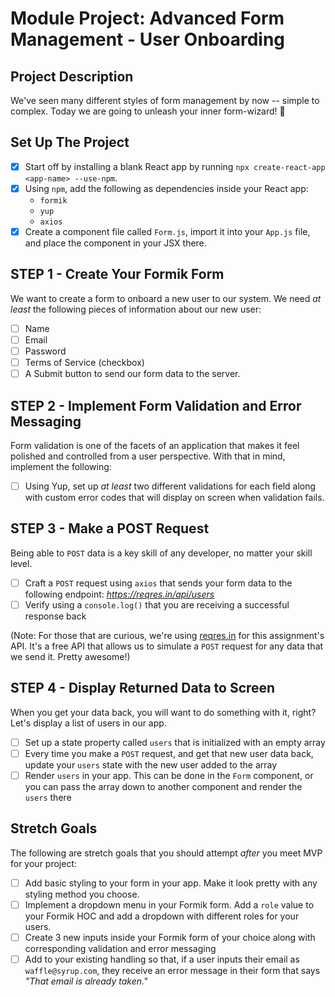 # Module Project: Advanced Form Management - User Onboarding

## Project Description

We've seen many different styles of form management by now -- simple to complex. Today we are going to unleash your inner form-wizard! 🧙

## Set Up The Project

- [x] Start off by installing a blank React app by running `npx create-react-app <app-name> --use-npm`.
- [x] Using `npm`, add the following as dependencies inside your React app:
  - `formik`
  - `yup`
  - `axios`
- [x] Create a component file called `Form.js`, import it into your `App.js` file, and place the component in your JSX there.

## STEP 1 - Create Your Formik Form

We want to create a form to onboard a new user to our system. We need _at least_ the following pieces of information about our new user:

- [ ] Name
- [ ] Email
- [ ] Password
- [ ] Terms of Service (checkbox)
- [ ] A Submit button to send our form data to the server.

## STEP 2 - Implement Form Validation and Error Messaging

Form validation is one of the facets of an application that makes it feel polished and controlled from a user perspective. With that in mind, implement the following:

- [ ] Using Yup, set up _at least_ two different validations for each field along with custom error codes that will display on screen when validation fails.

## STEP 3 - Make a POST Request

Being able to `POST` data is a key skill of any developer, no matter your skill level.

- [ ] Craft a `POST` request using `axios` that sends your form data to the following endpoint: _https://reqres.in/api/users_
- [ ] Verify using a `console.log()` that you are receiving a successful response back

(Note: For those that are curious, we're using [reqres.in](https://reqres.in/) for this assignment's API. It's a free API that allows us to simulate a `POST` request for any data that we send it. Pretty awesome!)

## STEP 4 - Display Returned Data to Screen

When you get your data back, you will want to do something with it, right? Let's display a list of users in our app.

- [ ] Set up a state property called `users` that is initialized with an empty array
- [ ] Every time you make a `POST` request, and get that new user data back, update your `users` state with the new user added to the array
- [ ] Render `users` in your app. This can be done in the `Form` component, or you can pass the array down to another component and render the `users` there

## Stretch Goals

The following are stretch goals that you should attempt _after_ you meet MVP for your project:

- [ ] Add basic styling to your form in your app. Make it look pretty with any styling method you choose.
- [ ] Implement a dropdown menu in your Formik form. Add a `role` value to your Formik HOC and add a dropdown with different roles for your users.
- [ ] Create 3 new inputs inside your Formik form of your choice along with corresponding validation and error messaging
- [ ] Add to your existing handling so that, if a user inputs their email as `waffle@syrup.com`, they receive an error message in their form that says _"That email is already taken."_
